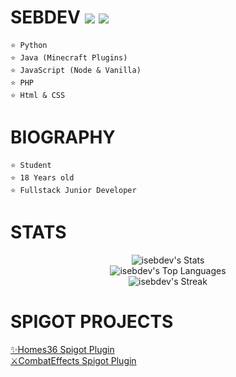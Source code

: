 # SEBDEV ![](https://www.countryflagicons.com/FLAT/24/AR.png) ![](https://www.countryflagicons.com/FLAT/24/UY.png)

```
⭐ Python
⭐ Java (Minecraft Plugins)
⭐ JavaScript (Node & Vanilla)
⭐ PHP
⭐ Html & CSS
```

# BIOGRAPHY
```
⭐ Student
⭐ 18 Years old
⭐ Fullstack Junior Developer
```

# STATS
<center>
<img src="https://github-readme-stats.vercel.app/api?username=isebdev&amp;theme=vue-dark&amp;show_icons=true&amp;hide_border=true&amp;count_private=true" alt="isebdev&#39;s Stats">
<br><img src="https://github-readme-stats.vercel.app/api/top-langs/?username=isebdev&amp;theme=vue-dark&amp;show_icons=true&amp;hide_border=true&amp;layout=compact" alt="isebdev&#39;s Top Languages">
<br><img src="https://github-readme-streak-stats.herokuapp.com/?user=isebdev&amp;theme=vue-dark&amp;hide_border=true" alt="isebdev&#39;s Streak"> 
</center>

# SPIGOT PROJECTS

[✨Homes36 Spigot Plugin](https://www.spigotmc.org/resources/plugin.103207/)  
[⚔CombatEffects Spigot Plugin](https://www.spigotmc.org/resources/plugin.105674/)

